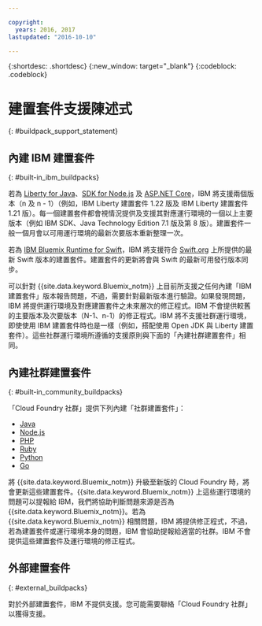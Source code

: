 ```yaml
---

copyright:
  years: 2016, 2017
lastupdated: "2016-10-10"

---
```


{:shortdesc: .shortdesc}
{:new_window: target="_blank"}
{:codeblock: .codeblock}

# 建置套件支援陳述式
{: #buildpack_support_statement}


## 內建 IBM 建置套件
{: #built-in_ibm_buildpacks}

若為 [Liberty for Java](/docs/runtimes/liberty/index.html)、[SDK for Node.js](/docs/runtimes/nodejs/index.html) 及 [ASP.NET Core](/docs/runtimes/dotnet/index.html)，IBM 將支援兩個版本（n 及 n - 1）（例如，IBM Liberty 建置套件 1.22 版及 IBM Liberty 建置套件 1.21 版）。每一個建置套件都會視情況提供及支援其對應運行環境的一個以上主要版本（例如 IBM SDK、Java Technology Edition 7.1 版及第 8 版）。建置套件一般一個月會以可用運行環境的最新次要版本重新整理一次。

若為 [IBM Bluemix Runtime for Swift](/docs/runtimes/swift/index.html)，IBM 將支援符合 [Swift.org](http://swift.org) 上所提供的最新 Swift 版本的建置套件。建置套件的更新將會與 Swift 的最新可用發行版本同步。

可以針對 {{site.data.keyword.Bluemix_notm}} 上目前所支援之任何內建「IBM 建置套件」版本報告問題，不過，需要針對最新版本進行驗證。如果發現問題，IBM 將提供運行環境及對應建置套件之未來層次的修正程式。IBM 不會提供較舊的主要版本及次要版本（N-1、n-1）的修正程式。IBM 將不支援社群運行環境，即使使用 IBM 建置套件時也是一樣（例如，搭配使用 Open JDK 與 Liberty 建置套件）。這些社群運行環境所遵循的支援原則與下面的「內建社群建置套件」相同。

## 內建社群建置套件
{: #built-in_community_buildpacks}

「Cloud Foundry 社群」提供下列內建「社群建置套件」：

* [Java](/docs/runtimes/tomcat/index.html)
* [Node.js](https://github.com/cloudfoundry/nodejs-buildpack)
* [PHP](/docs/runtimes/php/index.html)
* [Ruby](/docs/runtimes/ruby/index.html)
* [Python](/docs/runtimes/python/index.html)
* [Go](/docs/runtimes/go/index.html)

將 {{site.data.keyword.Bluemix_notm}} 升級至新版的 Cloud Foundry 時，將會更新這些建置套件。{{site.data.keyword.Bluemix_notm}} 上這些運行環境的問題可以提報給 IBM，我們將協助判斷問題來源是否為 {{site.data.keyword.Bluemix_notm}}。若為 {{site.data.keyword.Bluemix_notm}} 相關問題，IBM 將提供修正程式，不過，若為建置套件或運行環境本身的問題，IBM 會協助提報給適當的社群。IBM 不會提供這些建置套件及運行環境的修正程式。

## 外部建置套件
{: #external_buildpacks}


對於外部建置套件，IBM 不提供支援。您可能需要聯絡「Cloud Foundry 社群」以獲得支援。
